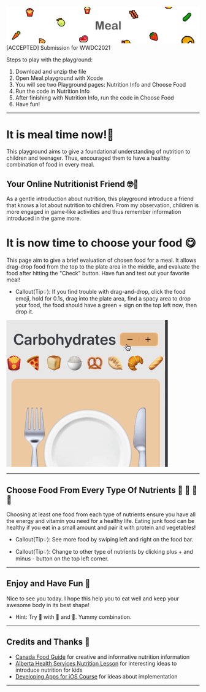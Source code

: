  ![Meal](header.png)
[ACCEPTED] Submission for WWDC2021

Steps to play with the playground:
1. Download and unzip the file
2. Open Meal.playground with Xcode
3. You will see two Playground pages: Nutrition Info and Choose Food
4. Run the code in Nutrition Info
5. After finishing with Nutrition Info, run the code in Choose Food
6. Have fun!
 
---

# It is meal time now!👋
 
 This playground aims to give a foundational understanding of nutrition to children and teenager. Thus, encouraged them to have a healthy combination of food in every meal.
 
 
 ## Your Online Nutritionist Friend 🤓🍔
 
 As a gentle introduction about nutrition, this playground introduce a friend that knows a lot about nutrition to children. From my observation, children is more engaged in game-like activities and thus remember information introduced in the game more.
 

# It is now time to choose your food 😋
 
 This page aim to give a brief evaluation of chosen food for a meal. It allows drag-drop food from the top to the plate area in the middle, and evaluate the food after hitting the "Check" button. Have fun and test out your favorite meal!
 
 * Callout(Tip💡):
 If you find trouble with drag-and-drop, click the food emoji, hold for 0.1s, drag into the plate area, find a spacy area to drop your food, the food should have a green + sign on the top left now, then drop it.
 
 ![Example](example.gif)
 
 ---
 
 ## Choose Food From Every Type Of Nutrients 🥐 🥩 🥛 🌿
 
 Choosing at least one food from each type of nutrients ensure you have all the energy and vitamin you need for a healthy life. Eating junk food can be healthy if you eat in a small amount and pair it with protein and vegetables!
 
 * Callout(Tip💡):
 See more food by swiping left and right on the food bar.
 
 * Callout(Tip💡):
 Change to other type of nutrients by clicking plus + and minus - button on the top left corner.
 
 ---
 
 ## Enjoy and Have Fun 🥳
 
 Nice to see you today. I hope this help you to eat well and keep your awesome body in its best shape!
 
 * Hint:
 Try 🍚 with 🍤 and 🥒. Yummy combination.
 
 
 ---

## Credits and Thanks 🙏
 
  - [Canada Food Guide](https://food-guide.canada.ca/en/) for creative and informative nutrition information
  - [Alberta Health Services Nutrition Lesson](https://www.albertahealthservices.ca/nutrition/Page2918.aspx) for interesting ideas to introduce nutrition for kids
  - [Developing Apps for iOS Course](https://cs193p.sites.stanford.edu) for ideas about implementation
 ---


